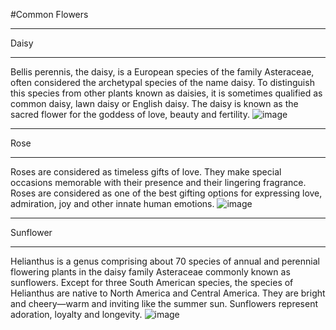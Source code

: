 #Common Flowers 
- - - 
Daisy 
- - -
 Bellis perennis, the daisy, is a European species of the family Asteraceae, often considered the archetypal species of the name daisy. To distinguish this species from other plants known as daisies, it is sometimes qualified as common daisy, lawn daisy or English daisy. The daisy is known as the sacred flower for the goddess of love, beauty and fertility. 
![image](https://www.lolaflora.com/blog/wp-content/uploads/2018/10/White-Daisies-600x402.jpg)
- - - 
Rose 
- - -
Roses are considered as timeless gifts of love. They make special occasions memorable with their presence and their lingering fragrance. Roses are considered as one of the best gifting options for expressing love, admiration, joy and other innate human emotions.
![image](https://www.1800flowers.com/blog/wp-content/uploads/2022/01/roses-hero.jpg) 
- - - 
Sunflower
- - -
Helianthus is a genus comprising about 70 species of annual and perennial flowering plants in the daisy family Asteraceae commonly known as sunflowers. Except for three South American species, the species of Helianthus are native to North America and Central America. They are bright and cheery—warm and inviting like the summer sun. Sunflowers represent adoration, loyalty and longevity. 
![image](https://www.gardentech.com/-/media/project/oneweb/gardentech/images/blog/how-to-grow-sunflowers/sunflower-field-h.jpg)
